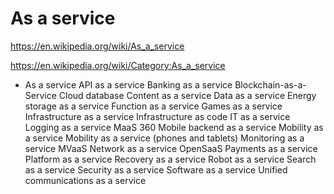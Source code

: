 # As a service

https://en.wikipedia.org/wiki/As_a_service

https://en.wikipedia.org/wiki/Category:As_a_service


 
* As a service
API as a service
Banking as a service
Blockchain-as-a-Service
Cloud database
Content as a service
Data as a service
Energy storage as a service
Function as a service
Games as a service
Infrastructure as a service
Infrastructure as code
IT as a service
Logging as a service
MaaS 360
Mobile backend as a service
Mobility as a service
Mobility as a service (phones and tablets)
Monitoring as a service
MVaaS
Network as a service
OpenSaaS
Payments as a service
Platform as a service
Recovery as a service
Robot as a service
Search as a service
Security as a service
Software as a service
Unified communications as a service
